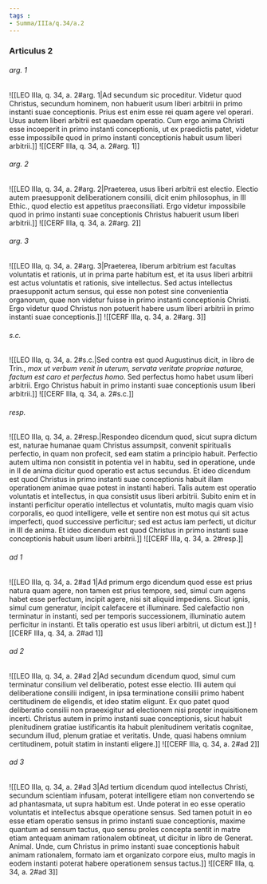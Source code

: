 ```yaml
---
tags : 
- Summa/IIIa/q.34/a.2
---
```


### Articulus 2

###### arg. 1
![[LEO IIIa, q. 34, a. 2#arg. 1|Ad secundum sic proceditur. Videtur quod Christus, secundum hominem, non habuerit usum liberi arbitrii in primo instanti suae conceptionis. Prius est enim esse rei quam agere vel operari. Usus autem liberi arbitrii est quaedam operatio. Cum ergo anima Christi esse incoeperit in primo instanti conceptionis, ut ex praedictis patet, videtur esse impossibile quod in primo instanti conceptionis habuit usum liberi arbitrii.]]
![[CERF IIIa, q. 34, a. 2#arg. 1]]

###### arg. 2
![[LEO IIIa, q. 34, a. 2#arg. 2|Praeterea, usus liberi arbitrii est electio. Electio autem praesupponit deliberationem consilii, dicit enim philosophus, in III Ethic., quod electio est appetitus praeconsiliati. Ergo videtur impossibile quod in primo instanti suae conceptionis Christus habuerit usum liberi arbitrii.]]
![[CERF IIIa, q. 34, a. 2#arg. 2]]

###### arg. 3
![[LEO IIIa, q. 34, a. 2#arg. 3|Praeterea, liberum arbitrium est facultas voluntatis et rationis, ut in prima parte habitum est, et ita usus liberi arbitrii est actus voluntatis et rationis, sive intellectus. Sed actus intellectus praesupponit actum sensus, qui esse non potest sine convenientia organorum, quae non videtur fuisse in primo instanti conceptionis Christi. Ergo videtur quod Christus non potuerit habere usum liberi arbitrii in primo instanti suae conceptionis.]]
![[CERF IIIa, q. 34, a. 2#arg. 3]]

###### s.c.
![[LEO IIIa, q. 34, a. 2#s.c.|Sed contra est quod Augustinus dicit, in libro de Trin., *mox ut verbum venit in uterum, servata veritate propriae naturae, factum est caro et perfectus homo*. Sed perfectus homo habet usum liberi arbitrii. Ergo Christus habuit in primo instanti suae conceptionis usum liberi arbitrii.]]
![[CERF IIIa, q. 34, a. 2#s.c.]]

###### resp.
![[LEO IIIa, q. 34, a. 2#resp.|Respondeo dicendum quod, sicut supra dictum est, naturae humanae quam Christus assumpsit, convenit spiritualis perfectio, in quam non profecit, sed eam statim a principio habuit. Perfectio autem ultima non consistit in potentia vel in habitu, sed in operatione, unde in II de anima dicitur quod operatio est actus secundus. Et ideo dicendum est quod Christus in primo instanti suae conceptionis habuit illam operationem animae quae potest in instanti haberi. Talis autem est operatio voluntatis et intellectus, in qua consistit usus liberi arbitrii. Subito enim et in instanti perficitur operatio intellectus et voluntatis, multo magis quam visio corporalis, eo quod intelligere, velle et sentire non est motus qui sit actus imperfecti, quod successive perficitur; sed est actus iam perfecti, ut dicitur in III de anima. Et ideo dicendum est quod Christus in primo instanti suae conceptionis habuit usum liberi arbitrii.]]
![[CERF IIIa, q. 34, a. 2#resp.]]

###### ad 1
![[LEO IIIa, q. 34, a. 2#ad 1|Ad primum ergo dicendum quod esse est prius natura quam agere, non tamen est prius tempore, sed, simul cum agens habet esse perfectum, incipit agere, nisi sit aliquid impediens. Sicut ignis, simul cum generatur, incipit calefacere et illuminare. Sed calefactio non terminatur in instanti, sed per temporis successionem, illuminatio autem perficitur in instanti. Et talis operatio est usus liberi arbitrii, ut dictum est.]]
![[CERF IIIa, q. 34, a. 2#ad 1]]

###### ad 2
![[LEO IIIa, q. 34, a. 2#ad 2|Ad secundum dicendum quod, simul cum terminatur consilium vel deliberatio, potest esse electio. Illi autem qui deliberatione consilii indigent, in ipsa terminatione consilii primo habent certitudinem de eligendis, et ideo statim eligunt. Ex quo patet quod deliberatio consilii non praeexigitur ad electionem nisi propter inquisitionem incerti. Christus autem in primo instanti suae conceptionis, sicut habuit plenitudinem gratiae iustificantis ita habuit plenitudinem veritatis cognitae, secundum illud, plenum gratiae et veritatis. Unde, quasi habens omnium certitudinem, potuit statim in instanti eligere.]]
![[CERF IIIa, q. 34, a. 2#ad 2]]

###### ad 3
![[LEO IIIa, q. 34, a. 2#ad 3|Ad tertium dicendum quod intellectus Christi, secundum scientiam infusam, poterat intelligere etiam non convertendo se ad phantasmata, ut supra habitum est. Unde poterat in eo esse operatio voluntatis et intellectus absque operatione sensus. Sed tamen potuit in eo esse etiam operatio sensus in primo instanti suae conceptionis, maxime quantum ad sensum tactus, quo sensu proles concepta sentit in matre etiam antequam animam rationalem obtineat, ut dicitur in libro de Generat. Animal. Unde, cum Christus in primo instanti suae conceptionis habuit animam rationalem, formato iam et organizato corpore eius, multo magis in eodem instanti poterat habere operationem sensus tactus.]]
![[CERF IIIa, q. 34, a. 2#ad 3]]

